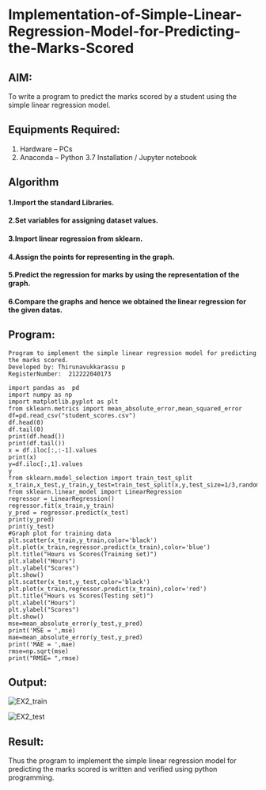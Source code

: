 # Implementation-of-Simple-Linear-Regression-Model-for-Predicting-the-Marks-Scored

## AIM:
To write a program to predict the marks scored by a student using the simple linear regression model.

## Equipments Required:
1. Hardware – PCs
2. Anaconda – Python 3.7 Installation / Jupyter notebook

## Algorithm

#### 1.Import the standard Libraries.
#### 2.Set variables for assigning dataset values.
#### 3.Import linear regression from sklearn.
#### 4.Assign the points for representing in the graph.
#### 5.Predict the regression for marks by using the representation of the graph.
#### 6.Compare the graphs and hence we obtained the linear regression for the given datas.

## Program:
```
Program to implement the simple linear regression model for predicting the marks scored.
Developed by: Thirunavukkarassu p
RegisterNumber:  212222040173
```
```
import pandas as  pd
import numpy as np
import matplotlib.pyplot as plt
from sklearn.metrics import mean_absolute_error,mean_squared_error
df=pd.read_csv("student_scores.csv")
df.head(0)
df.tail(0)
print(df.head())
print(df.tail())
x = df.iloc[:,:-1].values
print(x)
y=df.iloc[:,1].values
y
from sklearn.model_selection import train_test_split
x_train,x_test,y_train,y_test=train_test_split(x,y,test_size=1/3,random_state=0)
from sklearn.linear_model import LinearRegression
regressor = LinearRegression()
regressor.fit(x_train,y_train)
y_pred = regressor.predict(x_test)
print(y_pred)
print(y_test)
#Graph plot for training data
plt.scatter(x_train,y_train,color='black')
plt.plot(x_train,regressor.predict(x_train),color='blue')
plt.title("Hours vs Scores(Training set)")
plt.xlabel("Hours")
plt.ylabel("Scores")
plt.show()
plt.scatter(x_test,y_test,color='black')
plt.plot(x_train,regressor.predict(x_train),color='red')
plt.title("Hours vs Scores(Testing set)")
plt.xlabel("Hours")
plt.ylabel("Scores")
plt.show()
mse=mean_absolute_error(y_test,y_pred)
print('MSE = ',mse)
mae=mean_absolute_error(y_test,y_pred)
print('MAE = ',mae)
rmse=np.sqrt(mse)
print("RMSE= ",rmse)
```

## Output:
![EX2_train](https://github.com/Thirunavukkarasu05/Implementation-of-Simple-Linear-Regression-Model-for-Predicting-the-Marks-Scored/assets/119291645/345f3f5d-b024-4729-a5d5-3e54d4437b78)


![EX2_test](https://github.com/Thirunavukkarasu05/Implementation-of-Simple-Linear-Regression-Model-for-Predicting-the-Marks-Scored/assets/119291645/f55deb70-4d4a-42e8-8a8f-4f49704dec41)



## Result:
Thus the program to implement the simple linear regression model for predicting the marks scored is written and verified using python programming.
